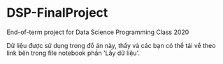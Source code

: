 # DSP-FinalProject
End-of-term project for Data Science Programming Class 2020

Dữ liệu được sử dụng trong đồ án này, thầy và các bạn có thể tải về theo link bên trong file notebook phần 'Lấy dữ liệu'.
